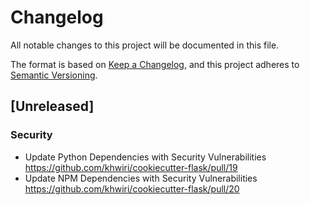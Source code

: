 # Changelog
All notable changes to this project will be documented in this file.

The format is based on [Keep a Changelog](https://keepachangelog.com/en/1.0.0/),
and this project adheres to [Semantic Versioning](https://semver.org/spec/v2.0.0.html).

## [Unreleased]
### Security
- Update Python Dependencies with Security Vulnerabilities https://github.com/khwiri/cookiecutter-flask/pull/19
- Update NPM Dependencies with Security Vulnerabilities https://github.com/khwiri/cookiecutter-flask/pull/20
